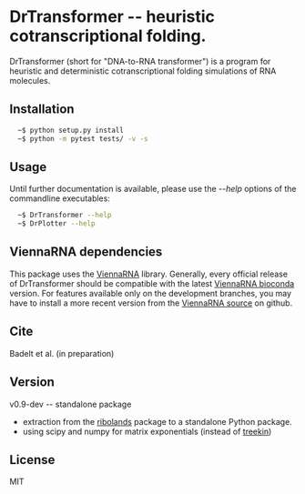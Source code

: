 # DrTransformer -- heuristic cotranscriptional folding.

DrTransformer (short for "DNA-to-RNA transformer") is a program for heuristic
and deterministic cotranscriptional folding simulations of RNA molecules.

## Installation
```sh
  ~$ python setup.py install
  ~$ python -m pytest tests/ -v -s
```

## Usage
Until further documentation is available, please use the *--help* options of the 
commandline executables:
```sh
  ~$ DrTransformer --help
  ~$ DrPlotter --help
```

## ViennaRNA dependencies
This package uses the [ViennaRNA] library. Generally, every official release of
DrTransformer should be compatible with the latest [ViennaRNA bioconda] version.
For features available only on the development branches, you may have to install
a more recent version from the [ViennaRNA source] on github.

## Cite
Badelt et al. (in preparation)
 
## Version
v0.9-dev -- standalone package
  * extraction from the [ribolands] package to a standalone Python package.
  * using scipy and numpy for matrix exponentials (instead of [treekin])

## License
MIT

[//]: References
[ViennaRNA]: <http://www.tbi.univie.ac.at/RNA>
[ViennaRNA source]: <https://github.com/ViennaRNA/ViennaRNA>
[ViennaRNA bioconda]: <https://anaconda.org/bioconda/viennarna>
[ribolands]: <https://github.com/bad-ants-fleet/ribolands>
[treekin]: <https://github.com/ViennaRNA/Treekin>

